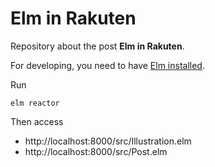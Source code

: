 # Elm in Rakuten

Repository about the post **Elm in Rakuten**.

For developing, you need to have [Elm installed](https://guide.elm-lang.org/install/elm.html).

Run

```
elm reactor
```

Then access 

* http://localhost:8000/src/Illustration.elm
* http://localhost:8000/src/Post.elm
